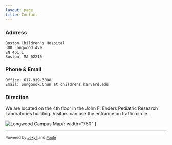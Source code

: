 ```yaml
---
layout: page
title: Contact
---
```


### Address
```
Boston Children's Hospital 
300 Longwood Ave 
EN 461.1
Boston, MA 02215
```

### Phone & Email
```
Office: 617-919-3008 
Email: SungGook.Chun at childrens.harvard.edu  
```

### Direction
We are located on the 4th floor in the John F. Enders Pediatric Research Laboratories building. Visitors can use the entrance on traffic circle.

![Longwood Campus Map](/sungchunlab/BCH-longwood-map.jpg){: width="750" }

---
<sub>Powered by [Jekyll](https://github.com/mojombo/jekyll) and [Poole](http://getpoole.com)</sub>

